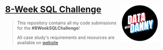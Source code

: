 # [8-Week SQL Challenge](https://8weeksqlchallenge.com) <img src="https://github.com/sweety21-coder/8WeekSQLChallange/blob/main/IMG/data-with-danny-logo.png" align="right" width="125" />

> This repository contains all my code submissions for the **#8WeekSQLChallenge**! 
> 
> All case study's requirements and resources are available on  [website](https://8weeksqlchallenge.com)
 
 
 
